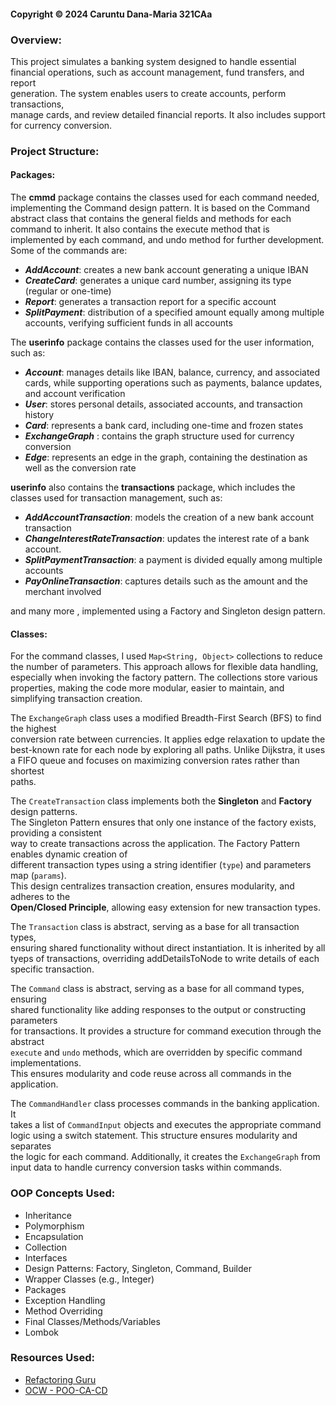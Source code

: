 #### Copyright © 2024 Caruntu Dana-Maria 321CAa

### Overview:
This project simulates a banking system designed to handle essential
financial operations, such as account management, fund transfers, and report  
generation. The system enables users to create accounts, perform transactions,  
manage cards, and review detailed financial reports. It also includes support  
for currency conversion.

### Project Structure:
#### Packages:
The **cmmd** package contains the classes used for each command needed,
implementing the Command design pattern. It is based on the Command abstract class
that contains the general fields and methods for each command to inherit. It also
contains the execute method that is implemented by each command, and undo method for
further development. Some of the commands are:
- **_AddAccount_**: creates a new bank account generating a unique IBAN
- **_CreateCard_**: generates a unique card number, assigning its type
  (regular or one-time)
- **_Report_**: generates a transaction report for a specific account
- **_SplitPayment_**: distribution of a specified amount equally among
  multiple accounts, verifying sufficient funds in all accounts

The **userinfo** package contains the classes used for the user information,
such as:
- **_Account_**: manages details like IBAN, balance, currency, and associated cards,
  while supporting operations such as payments, balance updates, and account verification
- **_User_**: stores personal details, associated accounts, and transaction history
- **_Card_**: represents a bank card, including one-time and frozen states
- **_ExchangeGraph_** : contains the graph structure used for currency conversion
- **_Edge_**: represents an edge in the graph, containing the destination as well
  as the conversion rate

**userinfo** also contains the **transactions** package, which includes the classes
used for transaction management, such as:
- **_AddAccountTransaction_**: models the creation of a new bank account transaction
- **_ChangeInterestRateTransaction_**: updates the interest rate of a bank account.
- **_SplitPaymentTransaction_**: a payment is divided equally among multiple accounts
- **_PayOnlineTransaction_**: captures details such as the amount and the merchant involved

and many more , implemented using a Factory and Singleton design pattern.

#### Classes:

For the command classes, I used `Map<String, Object>` collections to reduce the number of parameters.
This approach allows for flexible data handling, especially when invoking the factory pattern.
The collections store various properties, making the code more modular, easier to maintain, and
simplifying transaction creation.

The `ExchangeGraph` class uses a modified Breadth-First Search (BFS) to find the highest  
conversion rate between currencies. It applies edge relaxation to update the  
best-known rate for each node by exploring all paths. Unlike Dijkstra, it uses  
a FIFO queue and focuses on maximizing conversion rates rather than shortest  
paths.

The `CreateTransaction` class implements both the **Singleton** and **Factory** design patterns.  
The Singleton Pattern ensures that only one instance of the factory exists, providing a consistent  
way to create transactions across the application. The Factory Pattern enables dynamic creation of  
different transaction types using a string identifier (`type`) and parameters map (`params`).  
This design centralizes transaction creation, ensures modularity, and adheres to the  
**Open/Closed Principle**, allowing easy extension for new transaction types.

The `Transaction` class is abstract, serving as a base for all transaction types,  
ensuring shared functionality without direct instantiation. It is inherited by all
tyeps of transactions, overriding addDetailsToNode to write details of each specific transaction.

The `Command` class is abstract, serving as a base for all command types, ensuring  
shared functionality like adding responses to the output or constructing parameters  
for transactions. It provides a structure for command execution through the abstract  
`execute` and `undo` methods, which are overridden by specific command implementations.  
This ensures modularity and code reuse across all commands in the application.

The `CommandHandler` class processes commands in the banking application. It  
takes a list of `CommandInput` objects and executes the appropriate command  
logic using a switch statement. This structure ensures modularity and separates  
the logic for each command. Additionally, it creates the `ExchangeGraph` from  
input data to handle currency conversion tasks within commands.

### OOP Concepts Used:
- Inheritance
- Polymorphism
- Encapsulation
- Collection
- Interfaces
- Design Patterns: Factory, Singleton, Command, Builder
- Wrapper Classes (e.g., Integer)
- Packages
- Exception Handling
- Method Overriding
- Final Classes/Methods/Variables
- Lombok

### Resources Used:
- [Refactoring Guru](https://refactoring.guru/)
- [OCW - POO-CA-CD](https://ocw.cs.pub.ro/courses/poo-ca-cd)